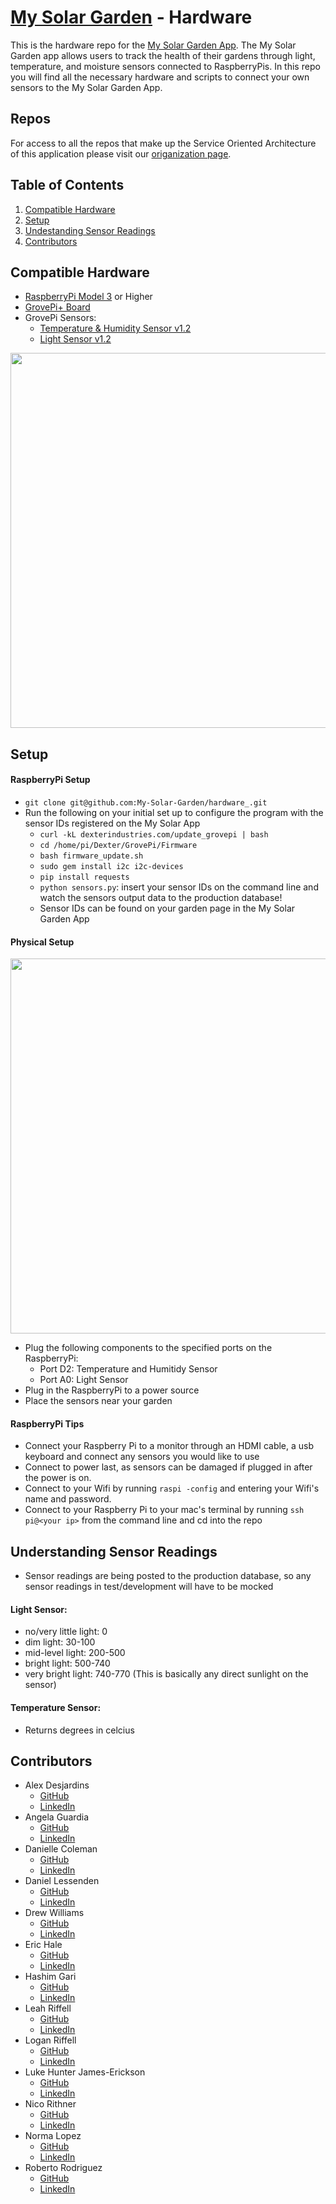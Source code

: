# [My Solar Garden](https://solar-garden-fe.herokuapp.com/) - Hardware

This is the hardware repo for the [My Solar Garden App](https://solar-garden-fe.herokuapp.com/). The My Solar Garden app allows users to track the health of their gardens through light, temperature, and moisture sensors connected to RaspberryPis. In this repo you will find all the necessary hardware and scripts to connect your own sensors to the My Solar Garden App.

## Repos
For access to all the repos that make up the Service Oriented Architecture of this application please visit our [origanization page](https://github.com/My-Solar-Garden).

## Table of Contents
1. [Compatible Hardware](#hardware)
2. [Setup](#setup)
3. [Undestanding Sensor Readings](#readings)
4. [Contributors](#contributors)


## Compatible Hardware <a name="hardware"></a>

- [RaspberryPi Model 3](https://www.raspberrypi.org/products/raspberry-pi-3-model-b/?resellerType=home) or Higher
- [GrovePi+ Board](https://www.seeedstudio.com/GrovePi.html)
- GrovePi Sensors:
    - [Temperature & Humidity Sensor v1.2](https://wiki.seeedstudio.com/Grove-TemperatureAndHumidity_Sensor/#features)
    - [Light Sensor v1.2](https://wiki.seeedstudio.com/Grove-Light_Sensor/)
<img src="https://user-images.githubusercontent.com/56651612/98299629-42f63b00-1f75-11eb-8d4d-0ac871ef4e7c.jpeg" height="600">   

## Setup <a name="setup"></a>

#### RaspberryPi Setup
- `git clone git@github.com:My-Solar-Garden/hardware_.git`
- Run the following on your initial set up to configure the program with the sensor IDs registered on the My Solar App
    - `curl -kL dexterindustries.com/update_grovepi | bash`
    - `cd /home/pi/Dexter/GrovePi/Firmware`                 
    - `bash firmware_update.sh`                             
    - `sudo gem install i2c i2c-devices`                    
    - `pip install requests`
    - `python sensors.py`: insert your sensor IDs on the command line and watch the sensors output data to the production database!
    - Sensor IDs can be found on your garden page in the My Solar Garden App

#### Physical Setup
<img src="https://user-images.githubusercontent.com/56651612/98299664-4c7fa300-1f75-11eb-9d0d-257454e643c2.jpeg" height="600">   

- Plug the following components to the specified ports on the RaspberryPi:
    - Port D2: Temperature and Humitidy Sensor
    - Port A0: Light Sensor
- Plug in the RaspberryPi to a power source
- Place the sensors near your garden

#### RaspberryPi Tips
- Connect your Raspberry Pi to a monitor through an HDMI cable, a usb keyboard and connect any sensors you would like to use
- Connect to power last, as sensors can be damaged if plugged in after the power is on.
- Connect to your Wifi by running `raspi -config` and entering your Wifi's name and password.
- Connect to your Raspberry Pi to your mac's terminal by running `ssh pi@<your ip>` from the command line and cd into the repo

## Understanding Sensor Readings <a name="readings"></a>
   - Sensor readings are being posted to the production database, so any sensor readings in test/development will have to be mocked
#### Light Sensor:
   - no/very little light: 0
   - dim light: 30-100
   - mid-level light: 200-500
   - bright light: 500-740
   - very bright light: 740-770 (This is basically any direct sunlight on the sensor)

#### Temperature Sensor:
   - Returns degrees in celcius

## Contributors
  * Alex Desjardins
    * [GitHub](https://github.com/moosehandlr)
    * [LinkedIn](https://www.linkedin.com/in/alex-desjardins-59297b8b/)
  * Angela Guardia
    * [GitHub](https://github.com/AngelaGuardia)
    * [LinkedIn](https://www.linkedin.com/in/angela-guardia/)
  * Danielle Coleman
    * [GitHub](https://github.com/dcoleman21)
    * [LinkedIn](https://www.linkedin.com/in/danielle-coleman-86ab3b13/)
  * Daniel Lessenden
    * [GitHub](https://github.com/D-Lessenden)
    * [LinkedIn](https://www.linkedin.com/in/lessenden/)
  * Drew Williams
    * [GitHub](https://github.com/drewwilliams5280)
    * [LinkedIn](https://www.linkedin.com/in/drewwilliams5280/)
  * Eric Hale
    * [GitHub](https://github.com/EHale64)
    * [LinkedIn](https://www.linkedin.com/in/eric-hale-656843155/)
  * Hashim Gari
    * [GitHub](https://github.com/hashmaster3k)
    * [LinkedIn](https://www.linkedin.com/in/hashim-gari/)
  * Leah Riffell
    * [GitHub](https://github.com/leahriffell)
    * [LinkedIn](https://www.linkedin.com/in/leah-riffell/)
  * Logan Riffell
    * [GitHub](https://github.com/lkriffell)
    * [LinkedIn](https://www.linkedin.com/in/logan-riffell/)
  * Luke Hunter James-Erickson
    * [GitHub](https://github.com/LHJE)
    * [LinkedIn](https://www.linkedin.com/in/luke-hunter-james-erickson-b65682143/)
  * Nico Rithner
    * [GitHub](https://github.com/nicorithner)
    * [LinkedIn](https://www.linkedin.com/in/nicorithner/)
  * Norma Lopez
    * [GitHub](https://github.com/IamNorma)
    * [LinkedIn](https://www.linkedin.com/in/norma-lopez/)
  * Roberto Rodriguez
    * [GitHub](https://github.com/robertorodriguez12)
    * [LinkedIn](https://www.linkedin.com/in/roberto-j-rodriguez12/)
